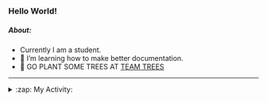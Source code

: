 ### Hello World!

##### About:
- Currently I am a student.
- 🌱 I’m learning how to make better documentation.
- 🌱 GO PLANT SOME TREES AT [TEAM TREES](https://teamtrees.org/)

---
<details>
  <summary>:zap: My Activity:</summary>
  
<!--START_SECTION:waka-->
![Code Time](http://img.shields.io/badge/Code%20Time-1%2C249%20hrs%2026%20mins-blue)

**I'm a Night 🦉** 

```text
🌞 Morning                2082 commits        ███░░░░░░░░░░░░░░░░░░░░░░   10.32 % 
🌆 Daytime                6711 commits        ████████░░░░░░░░░░░░░░░░░   33.28 % 
🌃 Evening                5831 commits        ███████░░░░░░░░░░░░░░░░░░   28.92 % 
🌙 Night                  5542 commits        ███████░░░░░░░░░░░░░░░░░░   27.48 % 
```
📅 **I'm Most Productive on Wednesday** 

```text
Monday                   2751 commits        ███░░░░░░░░░░░░░░░░░░░░░░   13.64 % 
Tuesday                  2768 commits        ███░░░░░░░░░░░░░░░░░░░░░░   13.73 % 
Wednesday                4739 commits        ██████░░░░░░░░░░░░░░░░░░░   23.50 % 
Thursday                 2672 commits        ███░░░░░░░░░░░░░░░░░░░░░░   13.25 % 
Friday                   2209 commits        ███░░░░░░░░░░░░░░░░░░░░░░   10.95 % 
Saturday                 1751 commits        ██░░░░░░░░░░░░░░░░░░░░░░░   08.68 % 
Sunday                   3276 commits        ████░░░░░░░░░░░░░░░░░░░░░   16.25 % 
```


📊 **This Week I Spent My Time On** 

```text
🔥 Editors: 
Android Studio           3 hrs 47 mins       █████████████████████░░░░   83.34 % 
IntelliJ                 45 mins             ████░░░░░░░░░░░░░░░░░░░░░   16.66 % 

🐱‍💻 Projects: 
e-wallet                 2 hrs 48 mins       ███████████████░░░░░░░░░░   61.56 % 
library_management_system38 mins             ████░░░░░░░░░░░░░░░░░░░░░   14.07 % 
Unknown Project          20 mins             ██░░░░░░░░░░░░░░░░░░░░░░░   07.40 % 
CSE224-Fundamentals-of-An16 mins             ██░░░░░░░░░░░░░░░░░░░░░░░   06.21 % 
swagstore                15 mins             █░░░░░░░░░░░░░░░░░░░░░░░░   05.57 % 
```


 Last Updated on 08/11/2023 01:33:48 UTC
<!--END_SECTION:waka-->
</details>
